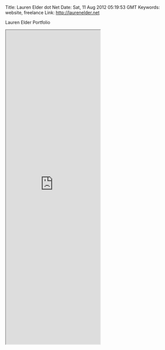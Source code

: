 Title: Lauren Elder dot Net
Date: Sat, 11 Aug 2012 05:19:53 GMT
Keywords: website, freelance
Link: http://laurenelder.net

Lauren Elder Portfolio

<iframe src="http://laurenelder.net" height='1000'>